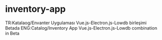 # inventory-app
TR:Katalaog/Envanter Uygulaması Vue.js-Electron.js-Lowdb birleşimi Betada
ENG:Catalog/Inventory App Vue.js-Electron.js-Lowdb combination in Beta
#